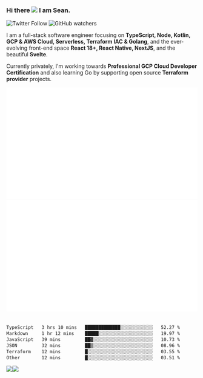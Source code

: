### Hi there <img src="https://raw.githubusercontent.com/MartinHeinz/MartinHeinz/master/wave.gif" width="30" /> I am Sean.
![Twitter Follow](https://img.shields.io/twitter/follow/JuniorDEVed?style=social)  ![GitHub watchers](https://img.shields.io/github/watchers/JuniorDEVed/JuniorDEVed?style=social)

I am a full-stack software engineer focusing on **TypeScript, Node, Kotlin, GCP & AWS Cloud, Serverless, Terraform IAC & Golang**, and the ever-evolving front-end space **React 18+, React Native, NextJS**, and the beautiful **Svelte**.

Currently privately, I'm working towards **Professional GCP Cloud Developer Certification** and also learning Go by supporting open source **Terraform provider** projects.

 <!--
https://github.community/t/support-theme-context-for-images-in-light-vs-dark-mode/147981/84
-->
<a href="https://github.com/jstrieb/github-stats">
<img src="https://github.com/algoflows/github-stats/blob/master/generated/overview.svg#gh-light-mode-only" />
<img src="https://github.com/algoflows/github-stats/blob/master/generated/languages.svg#gh-light-mode-only" />
<!--
<img src="https://github.com/algoflows/github-stats/blob/master/generated/overview.svg#gh-dark-mode-only" />
<img src="https://github.com/algoflows/github-stats/blob/master/generated/languages.svg#gh-dark-mode-only" />
-->
</a>

<br>
<br>
 
 <!--START_SECTION:waka-->

```text
TypeScript   3 hrs 10 mins   █████████████░░░░░░░░░░░░   52.27 %
Markdown     1 hr 12 mins    █████░░░░░░░░░░░░░░░░░░░░   19.97 %
JavaScript   39 mins         ██▓░░░░░░░░░░░░░░░░░░░░░░   10.73 %
JSON         32 mins         ██▒░░░░░░░░░░░░░░░░░░░░░░   08.96 %
Terraform    12 mins         █░░░░░░░░░░░░░░░░░░░░░░░░   03.55 %
Other        12 mins         █░░░░░░░░░░░░░░░░░░░░░░░░   03.51 %
```

<!--END_SECTION:waka-->

<img width="140" src="https://badges.images.credential.net/1548277101436.png"><img width="140" src="https://images.credly.com/size/340x340/images/99289602-861e-4929-8277-773e63a2fa6f/image.png">
